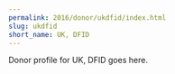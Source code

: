 ```yaml
---
permalink: 2016/donor/ukdfid/index.html
slug: ukdfid
short_name: UK, DFID
---
```


Donor profile for UK, DFID goes here.
